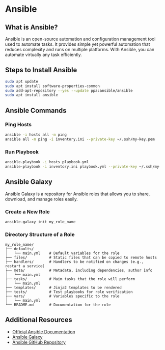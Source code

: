# Ansible

## What is Ansible?
Ansible is an open-source automation and configuration management tool used to automate tasks. It provides simple yet powerful automation that reduces complexity and runs on multiple platforms. With Ansible, you can automate virtually any task efficiently.

## Steps to Install Ansible
```sh
sudo apt update
sudo apt install software-properties-common
sudo add-apt-repository --yes --update ppa:ansible/ansible
sudo apt install ansible
```

## Ansible Commands
### Ping Hosts
```sh
ansible -i hosts all -m ping
ansible all -m ping -i inventory.ini --private-key ~/.ssh/my-key.pem
```

### Run Playbook
```sh
ansible-playbook -i hosts playbook.yml
ansible-playbook -i inventory.ini playbook.yml --private-key ~/.ssh/my-key.pem
```

## Ansible Galaxy
Ansible Galaxy is a repository for Ansible roles that allows you to share, download, and manage roles easily.

### Create a New Role
```sh
ansible-galaxy init my_role_name
```

### Directory Structure of a Role
```
my_role_name/
├── defaults/
│   └── main.yml    # Default variables for the role
├── files/          # Static files that can be copied to remote hosts
├── handlers/       # Handlers to be notified on changes (e.g., restart a service)
├── meta/           # Metadata, including dependencies, author info
│   └── main.yml
├── tasks/          # Main tasks that the role will perform
│   └── main.yml
├── templates/      # Jinja2 templates to be rendered
├── tests/          # Test playbooks for role verification
├── vars/           # Variables specific to the role
│   └── main.yml
└── README.md       # Documentation for the role
```

## Additional Resources
- [Official Ansible Documentation](https://docs.ansible.com/)
- [Ansible Galaxy](https://galaxy.ansible.com/)
- [Ansible GitHub Repository](https://github.com/ansible/ansible)

